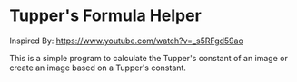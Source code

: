 Tupper's Formula Helper
======

Inspired By: https://www.youtube.com/watch?v=_s5RFgd59ao

This is a simple program to calculate the Tupper's constant of an image or create an image based on a Tupper's constant.
